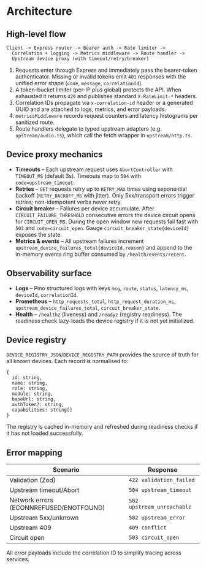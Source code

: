 # Architecture

## High-level flow

```
Client -> Express router -> Bearer auth -> Rate limiter ->
  Correlation + logging -> Metrics middleware -> Route handler ->
  Upstream device proxy (with timeout/retry/breaker)
```

1. Requests enter through Express and immediately pass the bearer-token
   authenticator. Missing or invalid tokens emit `401` responses with the
   unified error shape (`code`, `message`, `correlationId`).
2. A token-bucket limiter (per-IP plus global) protects the API. When exhausted it
   returns `429` and publishes standard `X-RateLimit-*` headers.
3. Correlation IDs propagate via `x-correlation-id` header or a generated UUID and
   are attached to logs, metrics, and error payloads.
4. `metricsMiddleware` records request counters and latency histograms per
   sanitized route.
5. Route handlers delegate to typed upstream adapters (e.g. `upstream/audio.ts`),
   which call the fetch wrapper in `upstream/http.ts`.

## Device proxy mechanics

- **Timeouts** – Each upstream request uses `AbortController` with
  `TIMEOUT_MS` (default 3s). Timeouts map to `504` with `code=upstream_timeout`.
- **Retries** – `GET` requests retry up to `RETRY_MAX` times using exponential
  backoff (`RETRY_BACKOFF_MS` with jitter). Only 5xx/transport errors trigger
  retries; non-idempotent verbs never retry.
- **Circuit breaker** – Failures per device accumulate. After
  `CIRCUIT_FAILURE_THRESHOLD` consecutive errors the device circuit opens for
  `CIRCUIT_OPEN_MS`. During the open window new requests fail fast with `503` and
  `code=circuit_open`. Gauge `circuit_breaker_state{deviceId}` exposes the state.
- **Metrics & events** – All upstream failures increment
  `upstream_device_failures_total{deviceId,reason}` and append to the in-memory
  events ring buffer consumed by `/health/events/recent`.

## Observability surface

- **Logs** – Pino structured logs with keys `msg`, `route`, `status`, `latency_ms`,
  `deviceId`, `correlationId`.
- **Prometheus** – `http_requests_total`, `http_request_duration_ms`,
  `upstream_device_failures_total`, `circuit_breaker_state`.
- **Health** – `/healthz` (liveness) and `/readyz` (registry readiness). The
  readiness check lazy-loads the device registry if it is not yet initialized.

## Device registry

`DEVICE_REGISTRY_JSON`/`DEVICE_REGISTRY_PATH` provides the source of truth for all
known devices. Each record is normalised to:

```
{
  id: string,
  name: string,
  role: string,
  module: string,
  baseUrl: string,
  authToken?: string,
  capabilities: string[]
}
```

The registry is cached in-memory and refreshed during readiness checks if it has
not loaded successfully.

## Error mapping

| Scenario                                | Response                   |
| --------------------------------------- | -------------------------- |
| Validation (Zod)                        | `422 validation_failed`    |
| Upstream timeout/Abort                  | `504 upstream_timeout`     |
| Network errors (ECONNREFUSED/ENOTFOUND) | `502 upstream_unreachable` |
| Upstream 5xx/unknown                    | `502 upstream_error`       |
| Upstream 409                            | `409 conflict`             |
| Circuit open                            | `503 circuit_open`         |

All error payloads include the correlation ID to simplify tracing across
services.
